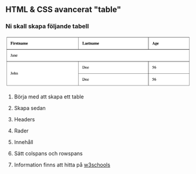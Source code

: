 ## HTML & CSS avancerat "table"

### Ni skall skapa följande tabell

![Table Reference](media/table.png "Table reference")

1. Börja med att skapa ett table

1. Skapa sedan
  1. Headers
  1. Rader
  1. Innehåll
  1. Sätt colspans och rowspans

1. Information finns att hitta på [w3schools](https://www.w3schools.com/html/default.asp)






